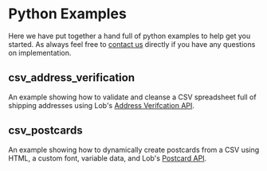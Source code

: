 # Python Examples

Here we have put together a hand full of python examples to help get you started. As always feel free to [contact us](https://lob.com/support) directly if you have any questions on implementation.


## csv_address_verification

An example showing how to validate and cleanse a CSV spreadsheet full of shipping addresses using Lob's [Address Verifcation API](https://lob.com/verification/address).

## csv_postcards

An example showing how to dynamically create postcards from a CSV using HTML, a custom font, variable data, and Lob's [Postcard API](https://lob.com/services/postcards).
